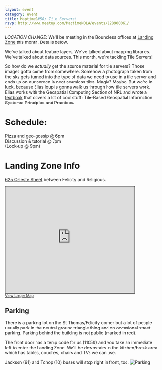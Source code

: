 ```yaml
---
layout: event
category: event
title: Maptime&#58; Tile Servers!
rsvp: http://www.meetup.com/MaptimeNOLA/events/228900061/
---
```

*LOCATION CHANGE*: We'll be meeting in the Boundless offices at [Landing Zone](http://www.lznola.org/) this month. Details below. 

We've talked about feature layers. We've talked about mapping libraries. We've talked about data sources. This month, we're tackling Tile Servers!

So how do we *actually* get the source material for tile servers? Those images gotta come from somewhere. Somehow a photograph taken from the sky gets turned into the type of data we need to use in a tile server and ends up on our screen in neat seamless tiles. Magic? Maybe. But we're in luck, because Elias loup is gonna walk us through how tile servers work. Elias works with the Geospatial Computing Section of NRL and wrote a [textbook](https://books.google.com/books/about/Tile_Based_Geospatial_Information_System.html?id=nK7MpP3iiCcC&source=kp_cover&hl=en) that covers a lot of cool stuff: Tile-Based Geospatial Information Systems: Principles and Practices. 

# Schedule:  
Pizza and geo-gossip @ 6pm   
Discussion & tutorial @ 7pm  
(Lock-up @ 9pm)

# Landing Zone Info

[625 Celeste Street](http://osm.org/go/Tu7rCsFp8--?layers=Q&m=) between Felicity and Religious.

<iframe width="425" height="350" frameborder="0" scrolling="no" marginheight="0" marginwidth="0" src="http://www.openstreetmap.org/export/embed.html?bbox=-90.07299900054932%2C29.926071982443755%2C-90.06404042243958%2C29.93074429791183&amp;layer=mapquest&amp;marker=29.928408167595855%2C-90.06851971149443" style="border: 1px solid black"></iframe><br/><small><a href="http://www.openstreetmap.org/?mlat=29.92841&amp;mlon=-90.06852#map=18/29.92841/-90.06852&amp;layers=Q">View Larger Map</a></small>

## Parking

There is a parking lot on the St Thomas/Felicity corner but a lot of people usually park in the neutral ground triangle thing and on occasional street parking. Parking behind the building is not public (marked in red).

The front door has a temp code for us (1105#) and you take an immediate left to enter the Landing Zone.  We'll be downstairs in the kitchen/break area which has tables, couches, chairs and TVs we can use. 

Jackson (91) and Tchop (10) buses will stop right in front, too.
![Parking](http://photos4.meetupstatic.com/photos/event/b/8/c/0/600_447647296.jpeg)
